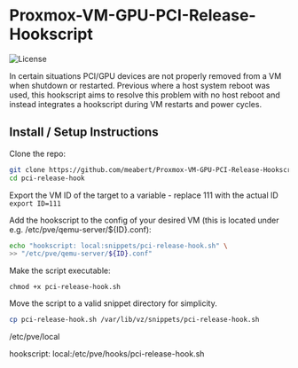 # Proxmox-VM-GPU-PCI-Release-Hookscript #

![License](https://img.shields.io/badge/license-Apache%202.0-blue.svg)

In certain situations PCI/GPU devices are not properly removed from a VM when
shutdown or restarted. Previous where a host system reboot was used, this
hookscript aims to resolve this problem with no host reboot and instead
integrates a hookscript during VM restarts and power cycles.

## Install / Setup Instructions ##

Clone the repo:

```bash
git clone https://github.com/meabert/Proxmox-VM-GPU-PCI-Release-Hookscript pci-release-hook
cd pci-release-hook
```

Export the VM ID of the target to a variable - replace 111 with
the actual ID ```export ID=111```


Add the hookscript to the config of your desired VM (this is located
under e.g. /etc/pve/qemu-server/${ID}.conf):

```bash
echo "hookscript: local:snippets/pci-release-hook.sh" \
>> "/etc/pve/qemu-server/${ID}.conf"

```
Make the script executable:

```chmod +x pci-release-hook.sh```

Move the script to a valid snippet directory for simplicity.

```bash
cp pci-release-hook.sh /var/lib/vz/snippets/pci-release-hook.sh
```
/etc/pve/local

hookscript: local:/etc/pve/hooks/pci-release-hook.sh
